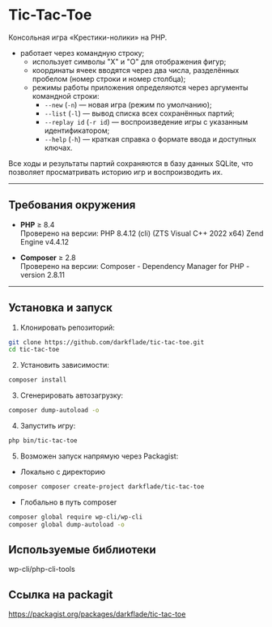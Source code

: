 # Tic-Tac-Toe

Консольная игра «Крестики-нолики» на PHP.
 - работает через командную строку;
   - использует символы "X" и "O" для отображения фигур;
   - координаты ячеек вводятся через два числа, разделённых пробелом (номер строки и номер столбца);
   - режимы работы приложения определяются через аргументы командной строки:
     - `--new` (`-n`) — новая игра (режим по умолчанию);
     - `--list` (`-l`) — вывод списка всех сохранённых партий;
     - `--replay id` (`-r id`) — воспроизведение игры с указанным идентификатором;
     - `--help` (`-h`) — краткая справка о формате ввода и доступных ключах.

Все ходы и результаты партий сохраняются в базу данных SQLite, что позволяет просматривать историю игр и воспроизводить их.

---

## Требования окружения

- **PHP** ≥ 8.4  
  Проверено на версии:
  PHP 8.4.12 (cli) (ZTS Visual C++ 2022 x64)
  Zend Engine v4.4.12

- **Composer** ≥ 2.8  
  Проверено на версии:
  Composer - Dependency Manager for PHP - version 2.8.11

---

## Установка и запуск

1. Клонировать репозиторий:
 ```bash
 git clone https://github.com/darkflade/tic-tac-toe.git
 cd tic-tac-toe
 ```

2. Установить зависимости:
```bash
composer install
```
3. Сгенерировать автозагрузку:
```bash
composer dump-autoload -o
```
4. Запустить игру:
```bash
php bin/tic-tac-toe
```
5. Возможен запуск напрямую через Packagist:
 * Локально c директорию
```bash
composer composer create-project darkflade/tic-tac-toe
```
 * Глобально в путь composer
```bash
composer global require wp-cli/wp-cli
composer global dump-autoload -o
```

## Используемые библиотеки

wp-cli/php-cli-tools

## Ссылка на packagit

https://packagist.org/packages/darkflade/tic-tac-toe